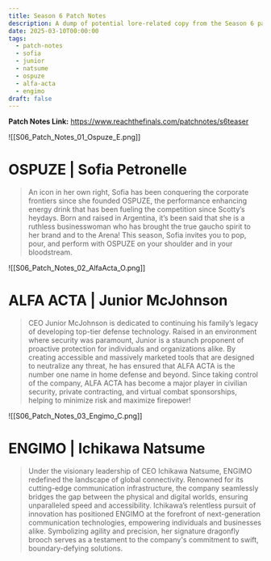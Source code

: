 ```yaml
---
title: Season 6 Patch Notes
description: A dump of potential lore-related copy from the Season 6 patch notes.
date: 2025-03-10T00:00:00
tags:
  - patch-notes
  - sofia
  - junior
  - natsume
  - ospuze
  - alfa-acta
  - engimo
draft: false
---
```

**Patch Notes Link:** https://www.reachthefinals.com/patchnotes/s6teaser

![[S06_Patch_Notes_01_Ospuze_E.png]]

# **OSPUZE |** Sofia Petronelle

>An icon in her own right, Sofia has been conquering the corporate frontiers since she founded OSPUZE, the performance enhancing energy drink that has been fueling the competition since Scotty’s heydays. Born and raised in Argentina, it’s been said that she is a ruthless businesswoman who has brought the true gaucho spirit to her brand and to the Arena! This season, Sofia invites you to pop, pour, and perform with OSPUZE on your shoulder and in your bloodstream.

![[S06_Patch_Notes_02_AlfaActa_O.png]]

# **ALFA ACTA** | Junior McJohnson 

>CEO Junior McJohnson is dedicated to continuing his family’s legacy of developing top-tier defense technology. Raised in an environment where security was paramount, Junior is a staunch proponent of proactive protection for individuals and organizations alike. By creating accessible and massively marketed tools that are designed to neutralize any threat, he has ensured that ALFA ACTA is the number one name in home defense and beyond. Since taking control of the company, ALFA ACTA has become a major player in civilian security, private contracting, and virtual combat sponsorships, helping to minimize risk and maximize firepower!

![[S06_Patch_Notes_03_Engimo_C.png]]

# **ENGIMO | Ichikawa Natsume**

>Under the visionary leadership of CEO Ichikawa Natsume, ENGIMO redefined the landscape of global connectivity. Renowned for its cutting-edge communication infrastructure, the company seamlessly bridges the gap between the physical and digital worlds, ensuring unparalleled speed and accessibility. Ichikawa’s relentless pursuit of innovation has positioned ENGIMO at the forefront of next-generation communication technologies, empowering individuals and businesses alike. Symbolizing agility and precision, her signature dragonfly brooch serves as a testament to the company's commitment to swift, boundary-defying solutions.